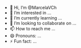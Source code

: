 - 👋 Hi, I’m @MarcelaVCh
- 👀 I’m interested in ...
- 🌱 I’m currently learning ...
- 💞️ I’m looking to collaborate on ...
- 📫 How to reach me ...
- 😄 Pronouns: ...
- ⚡ Fun fact: ...

<!---
MarcelaVCh/MarcelaVCh is a ✨ special ✨ repository because its `README.md` (this file) appears on your GitHub profile.
You can click the Preview link to take a look at your changes.
--->
